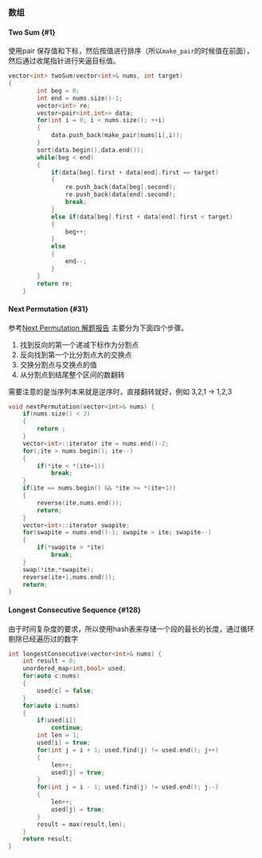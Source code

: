 ### 数组

#### Two Sum {#1}
使用pair 保存值和下标，然后按值进行排序（所以`make_pair`的时候值在前面），然后通过收尾指针进行夹逼目标值。
``` cpp
vector<int> twoSum(vector<int>& nums, int target) 
{
        int beg = 0;
        int end = nums.size()-1;
        vector<int> re;
        vector<pair<int,int>> data;
        for(int i = 0; i < nums.size(); ++i)
        {
            data.push_back(make_pair(nums[i],i));
        }
        sort(data.begin(),data.end());
        while(beg < end)
        {
            if(data[beg].first + data[end].first == target)
            {
                re.push_back(data[beg].second);
                re.push_back(data[end].second);
                break;
            }
            else if(data[beg].first + data[end].first < target)
            {
                beg++;
            }
            else
            {
                end--;
            }
        }
        return re;
    }
```

#### Next Permutation {#31}
参考[Next Permutation 解题报告](http://fisherlei.blogspot.com/2012/12/leetcode-next-permutation.html) 主要分为下面四个步骤。

1. 找到反向的第一个递减下标作为分割点
2. 反向找到第一个比分割点大的交换点
3. 交换分割点与交换点的值
4. 从分割点到结尾整个区间的数翻转

需要注意的是当序列本来就是逆序时，直接翻转就好，例如 3,2,1 -> 1,2,3

``` cpp
void nextPermutation(vector<int>& nums) {
    if(nums.size() < 2)
    {
        return ;
    }
    vector<int>::iterator ite = nums.end()-2;
    for(;ite > nums.begin(); ite--)
    {
        if(*ite < *(ite+1))
            break;
    }
    if(ite == nums.begin() && *ite >= *(ite+1))
    {
        reverse(ite,nums.end());
        return;
    }
    vector<int>::iterator swapite;
    for(swapite = nums.end()-1; swapite > ite; swapite--)
    {
        if(*swapite > *ite)
            break;
    }
    swap(*ite,*swapite);
    reverse(ite+1,nums.end());
    return;
}
```

#### Longest Consecutive Sequence {#128}
由于时间复杂度的要求，所以使用hash表来存储一个段的最长的长度，通过循环剔除已经遍历过的数字

``` cpp
int longestConsecutive(vector<int>& nums) {
    int result = 0;
    unordered_map<int,bool> used;
    for(auto c:nums)
    {
        used[c] = false;
    }
    for(auto i:nums)
    {
        if(used[i])
            continue;
        int len = 1;
        used[i] = true;
        for(int j = i + 1; used.find(j) != used.end(); j++)
        {
            len++;
            used[j] = true;
        }
        for(int j = i - 1; used.find(j) != used.end(); j--)
        {
            len++;
            used[j] = true;
        }
        result = max(result,len);
    }
    return result;
}
```
